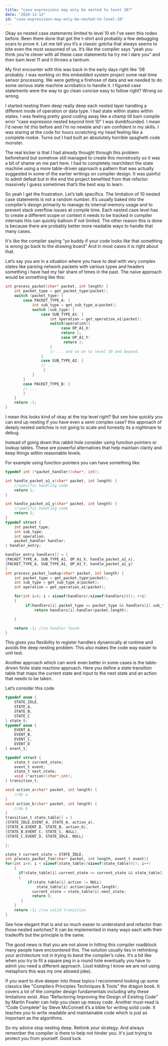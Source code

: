 ```yaml
---
title: "case expressions may only be nested to level 10?"
date: "2024-12-13"
id: "case-expressions-may-only-be-nested-to-level-10"
---
```


Okay so nested case statements limited to level 10 eh I’ve seen this rodeo before. Been there done that got the t-shirt and probably a few debugging scars to prove it. Let me tell you it’s a classic gotcha that always seems to bite even the most seasoned of us. It’s like the compiler says “yeah you think you’re clever with all these case statements ha try me I dare you” and then bam level 11 and it throws a tantrum.

My first encounter with this was back in the early days right like '08 probably. I was working on this embedded system project some real-time sensor processing. We were getting a firehose of data and we needed to do some serious state machine acrobatics to handle it. I figured case statements were the way to go clean concise easy to follow right? Wrong so wrong.

I started nesting them deep really deep each nested layer handling a different mode of operation or data type. I had state within states within states. I was feeling pretty good coding away like a champ till bam compile error "case expression nested beyond limit 10" I was dumbfounded. I mean I'd never hit this before and I’m no newbie and i am confident in my skills. I was staring at the code for hours scratching my head feeling like a complete rookie. Turns out I had built an absolutely horrible spaghetti code monster.

The real kicker is that I had already thought through this problem beforehand but somehow still managed to create this monstrosity so it was a bit of shame on me part here. I had to completely rearchitect the state machine using a more table-driven approach a pattern that was actually suggested in some of the earlier writings on compiler design. It was painful to admit defeat but in the end the project benefited from that refactor massively I guess sometimes that’s the best way to learn.

So yeah I get the frustration. Let’s talk specifics. The limitation of 10 nested case statements is not a random number. It’s usually baked into the compiler’s design primarily to manage its internal memory usage and to prevent stack overflow issues at compile time. Each nested case level has to create a different scope or context it needs to be tracked in compiler internals this can quickly balloon if not limited. The other reason this is done is because there are probably better more readable ways to handle that many cases.

It's like the compiler saying “yo buddy if your code looks like that something is wrong go back to the drawing board” And in most cases it is right about that.

Let’s say you are in a situation where you have to deal with very complex states like parsing network packets with various types and headers something i have had my fair share of times in the past. The naive approach would be something like this:

```c
int process_packet(char* packet, int length) {
    int packet_type = get_packet_type(packet);
    switch (packet_type) {
        case PACKET_TYPE_A: {
            int sub_type = get_sub_type_a(packet);
            switch (sub_type) {
                case SUB_TYPE_A1: {
                    int operation = get_operation_a1(packet);
                    switch(operation){
                         case OP_A1_X:
                         return 1;
                         case OP_A1_Y:
                          return 2;
                    }
                    // ... and so on to level 10 and beyond.
                }
                case SUB_TYPE_A2: {
                // ...
                 }
            }
        }
        case PACKET_TYPE_B: {
        // ...
        }
    }
    return -1;
}
```

I mean this looks kind of okay at the top level right? But see how quickly you can end up nesting if you have even a semi complex case? this approach of deeply nested switches is not going to scale and honestly its a nightmare to debug.

Instead of going down this rabbit hole consider using function pointers or lookup tables. These are powerful alternatives that help maintain clarity and keep things within reasonable levels.

For example using function pointers you can have something like:

```c
typedef int (*packet_handler)(char*, int);

int handle_packet_a1_x(char* packet, int length) {
    //specific handling code
    return 1;
}

int handle_packet_a1_y(char* packet, int length) {
    //specific handling code
    return 2;
}
typedef struct {
    int packet_type;
    int sub_type;
    int operation;
    packet_handler handler;
} handler_entry;

handler_entry handlers[] = {
{PACKET_TYPE_A, SUB_TYPE_A1, OP_A1_X, handle_packet_a1_x},
{PACKET_TYPE_A, SUB_TYPE_A1, OP_A1_Y, handle_packet_a1_y}
}
int process_packet_lookup(char* packet, int length) {
    int packet_type = get_packet_type(packet);
    int sub_type = get_sub_type_a(packet);
    int operation = get_operation_a1(packet);

    for(int i=0; i < sizeof(handlers)/sizeof(handlers[0]); ++i)
    {
         if(handlers[i].packet_type == packet_type && handlers[i].sub_type == sub_type && handlers[i].operation == operation)
             return handlers[i].handler(packet,length);

    }

    return -1; //no handler found
}

```

This gives you flexibility to register handlers dynamically at runtime and avoids the deep nesting problem. This also makes the code way easier to unit test.

Another approach which can work even better in some cases is the table-driven finite state machine approach. Here you define a state transition table that maps the current state and input to the next state and an action that needs to be taken.

Let’s consider this code

```c
typedef enum {
    STATE_IDLE,
    STATE_A,
    STATE_B,
    STATE_C
} state_t;
typedef enum {
    EVENT_A,
    EVENT_B,
    EVENT_C,
    EVENT_D
} event_t;

typedef struct {
    state_t current_state;
    event_t event;
    state_t next_state;
    void (*action)(char*,int);
} transition_t;

void action_a(char* packet, int length) {
    //do a
}
void action_b(char* packet, int length) {
    //do b
}
transition_t state_table[] = {
{STATE_IDLE,EVENT_A, STATE_A, action_a},
{STATE_A,EVENT_B, STATE_B, action_b},
{STATE_B,EVENT_C, STATE_C, NULL},
{STATE_C,EVENT_D, STATE_IDLE, NULL}

};

state_t current_state = STATE_IDLE;
int process_packet_fsm(char* packet, int length, event_t event){
for(int i=0; i < sizeof(state_table)/sizeof(state_table[0]); i++)
    {
      if(state_table[i].current_state == current_state && state_table[i].event == event)
      {
          if(state_table[i].action != NULL)
              state_table[i].action(packet,length);
            current_state = state_table[i].next_state;
            return 0;
       }
    }
    return -1; //no valid transition
}
```

See how elegant that is and so much easier to understand and refactor than those nested switches? It can be implemented in many ways each with their tradeoffs but the principle is the same.

The good news is that you are not alone in hitting this compiler roadblock many people have encountered this. The solution usually lies in rethinking your architecture not in trying to bend the compiler’s rules. It’s a bit like when you try to fit a square peg in a round hole eventually you have to admit you need a different approach. (Just kidding I know we are not using metaphors this was my one allowed joke).

If you want to dive deeper into these topics I recommend looking up some classics like "Compilers Principles Techniques & Tools" the dragon book. It covers a lot of the compiler design fundamentals including why these limitations exist. Also “Refactoring Improving the Design of Existing Code” by Martin Fowler can help you clean up messy code. Another must-read is “Code Complete” by Steve McConnell it’s a bible for writing solid code. It teaches you to write readable and maintainable code which is just as important as the algorithms.

So my advice stop nesting deep. Rethink your strategy. And always remember the compiler is there to help not hinder you. It's just trying to protect you from yourself. Good luck.

